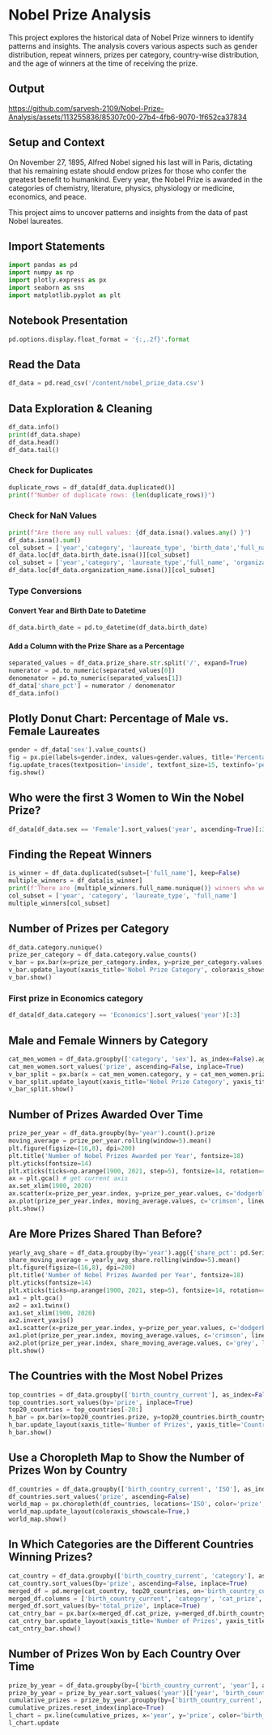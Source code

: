 # Nobel Prize Analysis

This project explores the historical data of Nobel Prize winners to identify patterns and insights. The analysis covers various aspects such as gender distribution, repeat winners, prizes per category, country-wise distribution, and the age of winners at the time of receiving the prize.

## Output


https://github.com/sarvesh-2109/Nobel-Prize-Analysis/assets/113255836/85307c00-27b4-4fb6-9070-1f652ca37834




## Setup and Context

On November 27, 1895, Alfred Nobel signed his last will in Paris, dictating that his remaining estate should endow prizes for those who confer the greatest benefit to humankind. Every year, the Nobel Prize is awarded in the categories of chemistry, literature, physics, physiology or medicine, economics, and peace.

This project aims to uncover patterns and insights from the data of past Nobel laureates.

## Import Statements

```python
import pandas as pd
import numpy as np
import plotly.express as px
import seaborn as sns
import matplotlib.pyplot as plt
```

## Notebook Presentation

```python
pd.options.display.float_format = '{:,.2f}'.format
```

## Read the Data

```python
df_data = pd.read_csv('/content/nobel_prize_data.csv')
```

## Data Exploration & Cleaning

```python
df_data.info()
print(df_data.shape)
df_data.head()
df_data.tail()
```

### Check for Duplicates

```python
duplicate_rows = df_data[df_data.duplicated()]
print(f"Number of duplicate rows: {len(duplicate_rows)}")
```

### Check for NaN Values

```python
print(f"Are there any null values: {df_data.isna().values.any() }")
df_data.isna().sum()
col_subset = ['year','category', 'laureate_type', 'birth_date','full_name', 'organization_name']
df_data.loc[df_data.birth_date.isna()][col_subset]
col_subset = ['year','category', 'laureate_type','full_name', 'organization_name']
df_data.loc[df_data.organization_name.isna()][col_subset]
```

### Type Conversions

#### Convert Year and Birth Date to Datetime

```python
df_data.birth_date = pd.to_datetime(df_data.birth_date)
```

#### Add a Column with the Prize Share as a Percentage

```python
separated_values = df_data.prize_share.str.split('/', expand=True)
numerator = pd.to_numeric(separated_values[0])
denomenator = pd.to_numeric(separated_values[1])
df_data['share_pct'] = numerator / denomenator
df_data.info()
```

## Plotly Donut Chart: Percentage of Male vs. Female Laureates

```python
gender = df_data['sex'].value_counts()
fig = px.pie(labels=gender.index, values=gender.values, title='Percentage of Male vs. Female Winners', names=gender.index, hole=0.6)
fig.update_traces(textposition='inside', textfont_size=15, textinfo='percent')
fig.show()
```

## Who were the first 3 Women to Win the Nobel Prize?

```python
df_data[df_data.sex == 'Female'].sort_values('year', ascending=True)[:3]
```

## Finding the Repeat Winners

```python
is_winner = df_data.duplicated(subset=['full_name'], keep=False)
multiple_winners = df_data[is_winner]
print(f'There are {multiple_winners.full_name.nunique()} winners who were awarded the prize more than once.')
col_subset = ['year', 'category', 'laureate_type', 'full_name']
multiple_winners[col_subset]
```

## Number of Prizes per Category

```python
df_data.category.nunique()
prize_per_category = df_data.category.value_counts()
v_bar = px.bar(x=prize_per_category.index, y=prize_per_category.values, color=prize_per_category.values, color_continuous_scale='Aggrnyl', title='Number of Prizes Awarded per Category')
v_bar.update_layout(xaxis_title='Nobel Prize Category', coloraxis_showscale=False, yaxis_title='Number of Prizes')
v_bar.show()
```

### First prize in Economics category

```python
df_data[df_data.category == 'Economics'].sort_values('year')[:3]
```

## Male and Female Winners by Category

```python
cat_men_women = df_data.groupby(['category', 'sex'], as_index=False).agg({'prize': pd.Series.count})
cat_men_women.sort_values('prize', ascending=False, inplace=True)
v_bar_split = px.bar(x = cat_men_women.category, y = cat_men_women.prize, color = cat_men_women.sex, title='Number of Prizes Awarded per Category split by Men and Women')
v_bar_split.update_layout(xaxis_title='Nobel Prize Category', yaxis_title='Number of Prizes')
v_bar_split.show()
```

## Number of Prizes Awarded Over Time

```python
prize_per_year = df_data.groupby(by='year').count().prize
moving_average = prize_per_year.rolling(window=5).mean()
plt.figure(figsize=(16,8), dpi=200)
plt.title('Number of Nobel Prizes Awarded per Year', fontsize=18)
plt.yticks(fontsize=14)
plt.xticks(ticks=np.arange(1900, 2021, step=5), fontsize=14, rotation=45)
ax = plt.gca() # get current axis
ax.set_xlim(1900, 2020)
ax.scatter(x=prize_per_year.index, y=prize_per_year.values, c='dodgerblue', alpha=0.7, s=100,)
ax.plot(prize_per_year.index, moving_average.values, c='crimson', linewidth=3,)
plt.show()
```

## Are More Prizes Shared Than Before?

```python
yearly_avg_share = df_data.groupby(by='year').agg({'share_pct': pd.Series.mean})
share_moving_average = yearly_avg_share.rolling(window=5).mean()
plt.figure(figsize=(16,8), dpi=200)
plt.title('Number of Nobel Prizes Awarded per Year', fontsize=18)
plt.yticks(fontsize=14)
plt.xticks(ticks=np.arange(1900, 2021, step=5), fontsize=14, rotation=45)
ax1 = plt.gca()
ax2 = ax1.twinx()
ax1.set_xlim(1900, 2020)
ax2.invert_yaxis()
ax1.scatter(x=prize_per_year.index, y=prize_per_year.values, c='dodgerblue', alpha=0.7, s=100,)
ax1.plot(prize_per_year.index, moving_average.values, c='crimson', linewidth=3,)
ax2.plot(prize_per_year.index, share_moving_average.values, c='grey', linewidth=3,)
plt.show()
```

## The Countries with the Most Nobel Prizes

```python
top_countries = df_data.groupby(['birth_country_current'], as_index=False).agg({'prize': pd.Series.count})
top_countries.sort_values(by='prize', inplace=True)
top20_countries = top_countries[-20:]
h_bar = px.bar(x=top20_countries.prize, y=top20_countries.birth_country_current, orientation='h', color=top20_countries.prize, color_continuous_scale='Viridis', title='Top 20 Countries by Number of Prizes')
h_bar.update_layout(xaxis_title='Number of Prizes', yaxis_title='Country', coloraxis_showscale=False)
h_bar.show()
```

## Use a Choropleth Map to Show the Number of Prizes Won by Country

```python
df_countries = df_data.groupby(['birth_country_current', 'ISO'], as_index=False).agg({'prize': pd.Series.count})
df_countries.sort_values('prize', ascending=False)
world_map = px.choropleth(df_countries, locations='ISO', color='prize', hover_name='birth_country_current', color_continuous_scale=px.colors.sequential.matter)
world_map.update_layout(coloraxis_showscale=True,)
world_map.show()
```

## In Which Categories are the Different Countries Winning Prizes?

```python
cat_country = df_data.groupby(['birth_country_current', 'category'], as_index=False).agg({'prize': pd.Series.count})
cat_country.sort_values(by='prize', ascending=False, inplace=True)
merged_df = pd.merge(cat_country, top20_countries, on='birth_country_current')
merged_df.columns = ['birth_country_current', 'category', 'cat_prize', 'total_prize']
merged_df.sort_values(by='total_prize', inplace=True)
cat_cntry_bar = px.bar(x=merged_df.cat_prize, y=merged_df.birth_country_current, color=merged_df.category, orientation='h', title='Top 20 Countries by Number of Prizes and Category')
cat_cntry_bar.update_layout(xaxis_title='Number of Prizes', yaxis_title='Country')
cat_cntry_bar.show()
```

## Number of Prizes Won by Each Country Over Time

```python
prize_by_year = df_data.groupby(by=['birth_country_current', 'year'], as_index=False).count()
prize_by_year = prize_by_year.sort_values('year')[['year', 'birth_country_current', 'prize']]
cumulative_prizes = prize_by_year.groupby(by=['birth_country_current', 'year']).sum().groupby(level=[0]).cumsum()
cumulative_prizes.reset_index(inplace=True)
l_chart = px.line(cumulative_prizes, x='year', y='prize', color='birth_country_current', hover_name='birth_country_current')
l_chart.update
